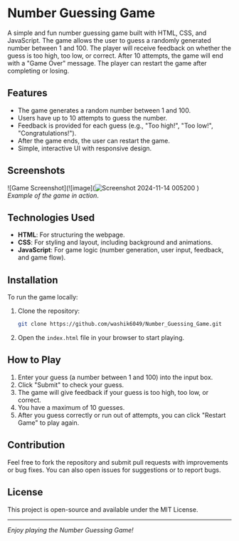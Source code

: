 # Number Guessing Game

A simple and fun number guessing game built with HTML, CSS, and JavaScript. The game allows the user to guess a randomly generated number between 1 and 100. The player will receive feedback on whether the guess is too high, too low, or correct. After 10 attempts, the game will end with a "Game Over" message. The player can restart the game after completing or losing.

## Features

- The game generates a random number between 1 and 100.
- Users have up to 10 attempts to guess the number.
- Feedback is provided for each guess (e.g., "Too high!", "Too low!", "Congratulations!").
- After the game ends, the user can restart the game.
- Simple, interactive UI with responsive design.

## Screenshots

![Game Screenshot](![image](![Screenshot 2024-11-14 005200](https://github.com/user-attachments/assets/65f737ac-5c78-4548-85e4-098452c6db53)
)  
_Example of the game in action_.

## Technologies Used

- **HTML**: For structuring the webpage.
- **CSS**: For styling and layout, including background and animations.
- **JavaScript**: For game logic (number generation, user input, feedback, and game flow).

## Installation

To run the game locally:

1. Clone the repository:

    ```bash
    git clone https://github.com/washik6049/Number_Guessing_Game.git
    ```

2. Open the `index.html` file in your browser to start playing.

## How to Play

1. Enter your guess (a number between 1 and 100) into the input box.
2. Click "Submit" to check your guess.
3. The game will give feedback if your guess is too high, too low, or correct.
4. You have a maximum of 10 guesses.
5. After you guess correctly or run out of attempts, you can click "Restart Game" to play again.

## Contribution

Feel free to fork the repository and submit pull requests with improvements or bug fixes. You can also open issues for suggestions or to report bugs.

## License

This project is open-source and available under the MIT License.

---

_Enjoy playing the Number Guessing Game!_
